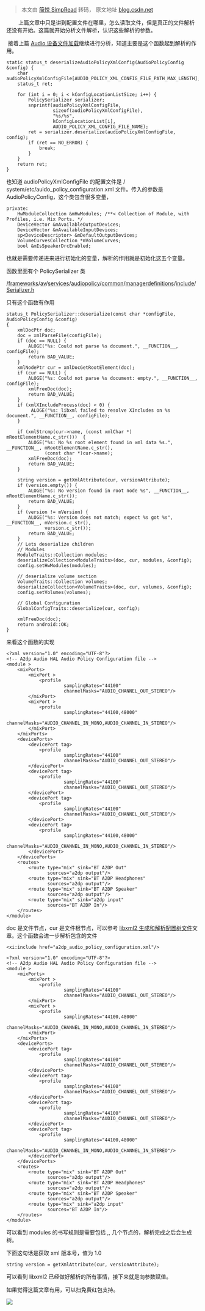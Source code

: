 > 本文由 [简悦 SimpRead](http://ksria.com/simpread/) 转码， 原文地址 [blog.csdn.net](https://blog.csdn.net/WAN_EXE/article/details/79167423)

        上篇文章中只是讲到配置文件在哪里，怎么读取文件，但是真正的文件解析还没有开始。这篇就开始分析文件解析，认识这些解析的参数。

 接着上篇 [Audio 设备文件加载](http://blog.csdn.net/wan_exe/article/details/79164135)继续进行分析，知道主要是这个函数起到解析的作用。

```
static status_t deserializeAudioPolicyXmlConfig(AudioPolicyConfig &config) {
    char audioPolicyXmlConfigFile[AUDIO_POLICY_XML_CONFIG_FILE_PATH_MAX_LENGTH];
    status_t ret;
 
    for (int i = 0; i < kConfigLocationListSize; i++) {
        PolicySerializer serializer;
        snprintf(audioPolicyXmlConfigFile,
                 sizeof(audioPolicyXmlConfigFile),
                 "%s/%s",
                 kConfigLocationList[i],
                 AUDIO_POLICY_XML_CONFIG_FILE_NAME);
        ret = serializer.deserialize(audioPolicyXmlConfigFile, config);
        if (ret == NO_ERROR) {
            break;
        }
    }
    return ret;
}
```

也知道 audioPolicyXmlConfigFile 的配置文件是 / system/etc/auido_policy_configuration.xml 文件。传入的参数是 AudioPolicyConfig，这个类包含很多变量，

```
private:
    HwModuleCollection &mHwModules; /**< Collection of Module, with Profiles, i.e. Mix Ports. */
    DeviceVector &mAvailableOutputDevices;
    DeviceVector &mAvailableInputDevices;
    sp<DeviceDescriptor> &mDefaultOutputDevices;
    VolumeCurvesCollection *mVolumeCurves;
    bool &mIsSpeakerDrcEnabled;
```

也就是需要传递进来进行初始化的变量，解析的作用就是初始化这五个变量。

函数里面有个 PolicySerializer 类

/[frameworks](http://androidxref.com/8.0.0_r4/xref/frameworks/)/[av](http://androidxref.com/8.0.0_r4/xref/frameworks/av/)/[services](http://androidxref.com/8.0.0_r4/xref/frameworks/av/services/)/[audiopolicy](http://androidxref.com/8.0.0_r4/xref/frameworks/av/services/audiopolicy/)/[common](http://androidxref.com/8.0.0_r4/xref/frameworks/av/services/audiopolicy/common/)/[managerdefinitions](http://androidxref.com/8.0.0_r4/xref/frameworks/av/services/audiopolicy/common/managerdefinitions/)/[include](http://androidxref.com/8.0.0_r4/xref/frameworks/av/services/audiopolicy/common/managerdefinitions/include/)/[Serializer.h](http://androidxref.com/8.0.0_r4/xref/frameworks/av/services/audiopolicy/common/managerdefinitions/include/Serializer.h)

只有这个函数有作用

```
status_t PolicySerializer::deserialize(const char *configFile, AudioPolicyConfig &config)
{
    xmlDocPtr doc;
    doc = xmlParseFile(configFile);
    if (doc == NULL) {
        ALOGE("%s: Could not parse %s document.", __FUNCTION__, configFile);
        return BAD_VALUE;
    }
    xmlNodePtr cur = xmlDocGetRootElement(doc);
    if (cur == NULL) {
        ALOGE("%s: Could not parse %s document: empty.", __FUNCTION__, configFile);
        xmlFreeDoc(doc);
        return BAD_VALUE;
    }
    if (xmlXIncludeProcess(doc) < 0) {
         ALOGE("%s: libxml failed to resolve XIncludes on %s document.", __FUNCTION__, configFile);
    }

    if (xmlStrcmp(cur->name, (const xmlChar *) mRootElementName.c_str()))  {
        ALOGE("%s: No %s root element found in xml data %s.", __FUNCTION__, mRootElementName.c_str(),
              (const char *)cur->name);
        xmlFreeDoc(doc);
        return BAD_VALUE;
    }
 
    string version = getXmlAttribute(cur, versionAttribute);
    if (version.empty()) {
        ALOGE("%s: No version found in root node %s", __FUNCTION__, mRootElementName.c_str());
        return BAD_VALUE;
    }
    if (version != mVersion) {
        ALOGE("%s: Version does not match; expect %s got %s", __FUNCTION__, mVersion.c_str(),
              version.c_str());
        return BAD_VALUE;
    }
    // Lets deserialize children
    // Modules
    ModuleTraits::Collection modules;
    deserializeCollection<ModuleTraits>(doc, cur, modules, &config);
    config.setHwModules(modules);
 
    // deserialize volume section
    VolumeTraits::Collection volumes;
    deserializeCollection<VolumeTraits>(doc, cur, volumes, &config);
    config.setVolumes(volumes);
 
    // Global Configuration
    GlobalConfigTraits::deserialize(cur, config);
 
    xmlFreeDoc(doc);
    return android::OK;
}
```

来看这个函数的实现

```
<?xml version="1.0" encoding="UTF-8"?>
<!-- A2dp Audio HAL Audio Policy Configuration file -->
<module >
    <mixPorts>
        <mixPort >
            <profile 
                     samplingRates="44100"
                     channelMasks="AUDIO_CHANNEL_OUT_STEREO"/>
        </mixPort>
        <mixPort >
            <profile 
                     samplingRates="44100,48000"
                     channelMasks="AUDIO_CHANNEL_IN_MONO,AUDIO_CHANNEL_IN_STEREO"/>
        </mixPort>
    </mixPorts>
    <devicePorts>
        <devicePort tag>
            <profile 
                     samplingRates="44100"
                     channelMasks="AUDIO_CHANNEL_OUT_STEREO"/>
        </devicePort>
        <devicePort tag>
            <profile 
                     samplingRates="44100"
                     channelMasks="AUDIO_CHANNEL_OUT_STEREO"/>
        </devicePort>
        <devicePort tag>
            <profile 
                     samplingRates="44100"
                     channelMasks="AUDIO_CHANNEL_OUT_STEREO"/>
        </devicePort>
        <devicePort tag>
            <profile 
                     samplingRates="44100,48000"
                     channelMasks="AUDIO_CHANNEL_IN_MONO,AUDIO_CHANNEL_IN_STEREO"/>
        </devicePort>
    </devicePorts>
    <routes>
        <route type="mix" sink="BT A2DP Out"
               sources="a2dp output"/>
        <route type="mix" sink="BT A2DP Headphones"
               sources="a2dp output"/>
        <route type="mix" sink="BT A2DP Speaker"
               sources="a2dp output"/>
        <route type="mix" sink="a2dp input"
               sources="BT A2DP In"/>
    </routes>
</module>
```

doc 是文件节点，cur 是文件根节点，可以参考 [libxml2 生成和解析配置树文件](http://blog.csdn.net/wan_exe/article/details/79177033)文章。这个函数会进一步解析包含的文件

```
<xi:include href="a2dp_audio_policy_configuration.xml"/>
```

```
<?xml version="1.0" encoding="UTF-8"?>
<!-- A2dp Audio HAL Audio Policy Configuration file -->
<module >
    <mixPorts>
        <mixPort >
            <profile 
                     samplingRates="44100"
                     channelMasks="AUDIO_CHANNEL_OUT_STEREO"/>
        </mixPort>
        <mixPort >
            <profile 
                     samplingRates="44100,48000"
                     channelMasks="AUDIO_CHANNEL_IN_MONO,AUDIO_CHANNEL_IN_STEREO"/>
        </mixPort>
    </mixPorts>
    <devicePorts>
        <devicePort tag>
            <profile 
                     samplingRates="44100"
                     channelMasks="AUDIO_CHANNEL_OUT_STEREO"/>
        </devicePort>
        <devicePort tag>
            <profile 
                     samplingRates="44100"
                     channelMasks="AUDIO_CHANNEL_OUT_STEREO"/>
        </devicePort>
        <devicePort tag>
            <profile 
                     samplingRates="44100"
                     channelMasks="AUDIO_CHANNEL_OUT_STEREO"/>
        </devicePort>
        <devicePort tag>
            <profile 
                     samplingRates="44100,48000"
                     channelMasks="AUDIO_CHANNEL_IN_MONO,AUDIO_CHANNEL_IN_STEREO"/>
        </devicePort>
    </devicePorts>
    <routes>
        <route type="mix" sink="BT A2DP Out"
               sources="a2dp output"/>
        <route type="mix" sink="BT A2DP Headphones"
               sources="a2dp output"/>
        <route type="mix" sink="BT A2DP Speaker"
               sources="a2dp output"/>
        <route type="mix" sink="a2dp input"
               sources="BT A2DP In"/>
    </routes>
</module>
```

可以看到 modules 的书写规则是需要包括 <mixPorts>,<devicePorts>,<routes > 几个节点的，解析完成之后会生成树。

下面这句话是获取 xml 版本号，值为 1.0

```
string version = getXmlAttribute(cur, versionAttribute);
```

可以看到 libxml2 已经做好解析的所有事情，接下来就是向参数赋值。

如果觉得这篇文章有用，可以扫免费红包支持。

![](https://img-blog.csdn.net/20180126130346875?watermark/2/text/aHR0cDovL2Jsb2cuY3Nkbi5uZXQvV0FOX0VYRQ==/font/5a6L5L2T/fontsize/400/fill/I0JBQkFCMA==/dissolve/70/gravity/SouthEast)